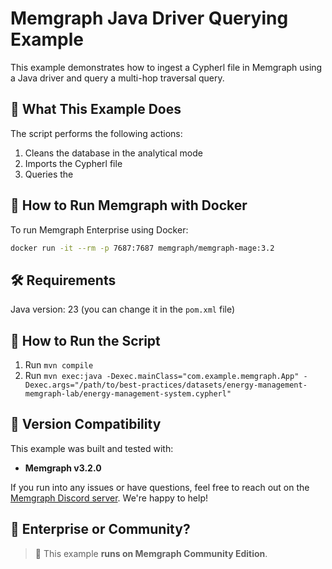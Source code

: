 
# Memgraph Java Driver Querying Example

This example demonstrates how to ingest a Cypherl file in Memgraph using a Java driver and query a multi-hop traversal
query.


## 🧠 What This Example Does

The script performs the following actions:
1. Cleans the database in the analytical mode
2. Imports the Cypherl file
3. Queries the 


## 🚀 How to Run Memgraph with Docker

To run Memgraph Enterprise using Docker:

```bash
docker run -it --rm -p 7687:7687 memgraph/memgraph-mage:3.2
```


## 🛠 Requirements
Java version: 23 (you can change it in the `pom.xml` file)


## 🧪 How to Run the Script
1. Run `mvn compile`
2. Run `mvn exec:java -Dexec.mainClass="com.example.memgraph.App" -Dexec.args="/path/to/best-practices/datasets/energy-management-memgraph-lab/energy-management-system.cypherl"`


## 🔖 Version Compatibility

This example was built and tested with:

- **Memgraph v3.2.0**

If you run into any issues or have questions, feel free to reach out on the [Memgraph Discord server](https://discord.gg/memgraph). We're happy to help!


## 🏢 Enterprise or Community?

> 🛑 This example **runs on Memgraph Community Edition**.
